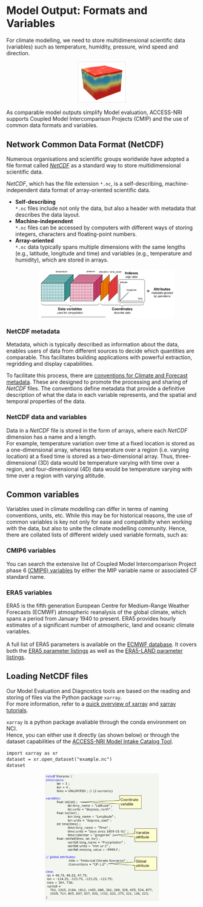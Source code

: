 # Model Output: Formats and Variables

<!-- For this content, I have used a lot of text from this website: https://pro.arcgis.com/en/pro-app/latest/help/data/multidimensional/fundamentals-of-netcdf-data-storage.htm -->

For climate modelling, we need to store multidimensional scientific data (variables) such as temperature, humidity, pressure, wind speed and direction.

<div style="text-align: center;">
     <img src="../../../assets/model_evaluation/netcdf_example.png" alt="Example of a three-dimensional data array" title="Picture from https://pro.arcgis.com/en/pro-app/latest/tool-reference/geostatistical-analyst/ga-layer-3d-to-netcdf.htm" width="25%"/>
 </div>

As comparable model outputs simplify Model evaluation, ACCESS-NRI supports Coupled Model Intercomparison Projects (CMIP) and the use of common data formats and variables.

## Network Common Data Format (NetCDF)

Numerous organisations and scientific groups worldwide have adopted a file format called <i><a href="https://www.unidata.ucar.edu/software/netcdf/" target="_blank">NetCDF</a></i> as a standard way to store multidimensional scientific data.

<i>NetCDF</i>, which has the file extension `*.nc`, is a self-describing, machine-independent data format of array-oriented scientific data.

<ul>
<li><b>Self-describing</b>
    <br>
    <code>*.nc</code> files include not only the data, but also a header with metadata that describes the data layout.

<li><b>Machine-independent</b>
    <br>
    <code>*.nc</code> files can be accessed by computers with different ways of storing integers, characters and floating-point numbers.

<li><b>Array-oriented</b>
    <br>
    <code>*.nc</code> data typically spans multiple dimensions with the same lengths (e.g., latitude, longitude and time) and variables (e.g., temperature and humidity), which are stored in arrays.
    <br>
    <br>
    <div style="text-align: center;">
        <img src="../../../assets/model_evaluation/netcdf_1.png" alt="Schematic of a NetCDF file with data (temperature and pressure as variables stored over the dimensions latitude, longitude, and time) and metadata" title="Picture from https://web.itu.edu.tr/~tokerem/netcdf.html" width="75%"/>
    </div>
</ul>

### NetCDF metadata

Metadata, which is typically described as information about the data, enables users of data from different sources to decide which quantities are comparable. This facilitates building applications with powerful extraction, regridding and display capabilities.

To facilitate this process, there are <a href="http://cfconventions.org" target="_blank">conventions for Climate and Forecast metadata</a>. These are designed to promote the processing and sharing of <i>NetCDF</i> files. The conventions define metadata that provide a definitive description of what the data in each variable represents, and the spatial and temporal properties of the data. 

### NetCDF data and variables

Data in a <i>NetCDF</i> file is stored in the form of arrays, where each <i>NetCDF</i> dimension has a name and a length.
<br>
For example, temperature variation over time at a fixed location is stored as a one-dimensional array, whereas temperature over a region (i.e. varying location) at a fixed time is stored as a two-dimensional array. Thus, three-dimensional (3D) data would be temperature varying with time over a region, and four-dimensional (4D) data would be temperature varying with time over a region with varying altitude.

## Common variables

Variables used in climate modelling can differ in terms of naming conventions, units, etc. While this may be for historical reasons, the use of common variables is key not only for ease and compatibilty when working with the data, but also to unite the climate modelling community. Hence, there are collated lists of different widely used variable formats, such as:

<!-- We have created a prototype of markdown files with variable tables that can be queried via jquery -->
<!-- Because they were not ready for quick searches (jquery with extended html tables is slow), we did not include them in the Legacy Relase (July/August 2023). -->
<!-- The code and markdown files are hosted on a github repository, however: https://github.com/svenbuder/access_model_variables -->

### CMIP6 variables
You can search the extensive list of Coupled Model Intercomparison Project phase 6 <a href="https://clipc-services.ceda.ac.uk/dreq/index/var.html" target="_blank">(CMIP6) variables</a> by either the MIP variable name or associated CF standard name.

### ERA5 variables
ERA5 is the fifth generation European Centre for Medium-Range Weather Forecasts (ECMWF) atmospheric reanalysis of the global climate, which spans a period from January 1940 to present. ERA5 provides hourly estimates of a significant number of atmospheric, land and oceanic climate variables.
<br>
<br>
A full list of ERA5 parameters is available on the <a href="https://codes.ecmwf.int/grib/param-db/" target="_blank">ECMWF database</a>. It covers both the <a href="https://confluence.ecmwf.int/display/CKB/ERA5%3A+data+documentation#ERA5:datadocumentation-Parameterlistings" target="_blank">ERA5 parameter listings</a> as well as the <a href="https://confluence.ecmwf.int/display/CKB/ERA5-Land%3A+data+documentation#ERA5Land:datadocumentation-parameterlistingParameterlistings" target="_blank">ERA5-LAND parameter listings</a>.

## Loading NetCDF files

Our Model Evaluation and Diagnostics tools are based on the reading and storing of files via the Python package `xarray`. 
<br>
For more information, refer to a <a href="https://docs.xarray.dev/en/stable/getting-started-guide/quick-overview.html" target="_blank">quick overview of xarray</a> and <a href="https://tutorial.xarray.dev/intro.html" target="_blank">xarray tutorials</a>.

`xarray` is a python package avaliable through the conda environment on NCI. 
<br>
Hence, you can either use it directly (as shown below) or through the dataset capabilities of the [ACCESS-NRI Model Intake Catalog Tool](../../model_evaluation_model_catalogs/index.md).

```
import xarray as xr
dataset = xr.open_dataset("example.nc")
dataset
```

<div style="text-align: center;">
     <img src="../../../assets/model_evaluation/netcdf_example.jpg" alt="Example of an actual NetCDF file with data (precipitation/rainfall over the dimensions latitude, longitude, and time) and metadata." title="Picture from https://pro.arcgis.com/en/pro-app/latest/help/data/multidimensional/fundamentals-of-netcdf-data-storage.html" width="60%"/>
 </div>
